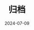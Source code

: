 ---
title: "归档"
date: 2024-07-09
layout: "archives"
slug: "archives"
menu:
    main:
        weight: 2
        params: 
            icon: archives
---